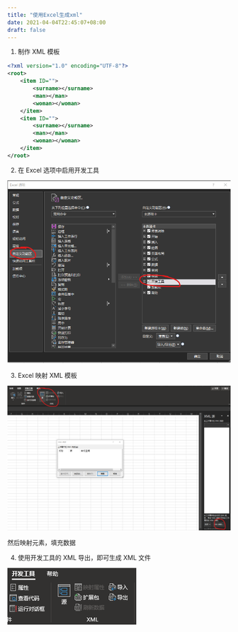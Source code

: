 ```yaml
---
title: "使用Excel生成xml"
date: 2021-04-04T22:45:07+08:00
draft: false
---
```


1. 制作 XML 模板

```xml
<?xml version="1.0" encoding="UTF-8"?>
<root>
	<item ID="">		
		<surname></surname>
		<man></man>
		<woman></woman>
	</item>
	<item ID="">		
		<surname></surname>
		<man></man>
		<woman></woman>
	</item>
</root>
```

2. 在 Excel 选项中启用开发工具

![excel启用开发工具](/images/excel启用开发工具-20210404.png)

3. Excel 映射 XML 模板

![excel映射xml模板](/images/excel映射xml模板-20210404.png)

然后映射元素，填充数据

4. 使用开发工具的 XML 导出，即可生成 XML 文件

![excel导出xml文件](/images/excel导出xml文件-20210404.png)
